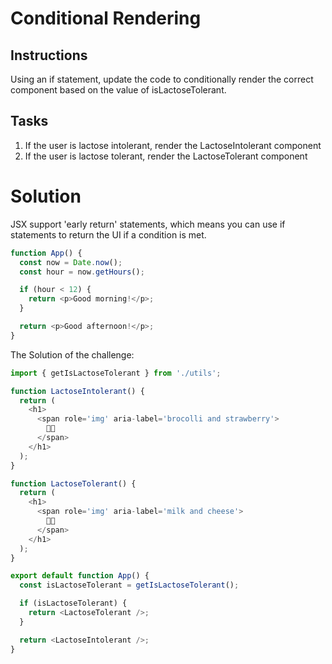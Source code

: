 # Conditional Rendering

## Instructions

Using an if statement, update the code to conditionally render the correct component based on the value of isLactoseTolerant.

## Tasks

1. If the user is lactose intolerant, render the LactoseIntolerant component
2. If the user is lactose tolerant, render the LactoseTolerant component

# Solution

JSX support 'early return' statements, which means you can use if statements to return the UI if a condition is met.

```javascript
function App() {
  const now = Date.now();
  const hour = now.getHours();

  if (hour < 12) {
    return <p>Good morning!</p>;
  }

  return <p>Good afternoon!</p>;
}
```

The Solution of the challenge:

```javascript
import { getIsLactoseTolerant } from './utils';

function LactoseIntolerant() {
  return (
    <h1>
      <span role='img' aria-label='brocolli and strawberry'>
        🥦🍓
      </span>
    </h1>
  );
}

function LactoseTolerant() {
  return (
    <h1>
      <span role='img' aria-label='milk and cheese'>
        🥛🧀
      </span>
    </h1>
  );
}

export default function App() {
  const isLactoseTolerant = getIsLactoseTolerant();

  if (isLactoseTolerant) {
    return <LactoseTolerant />;
  }

  return <LactoseIntolerant />;
}
```
